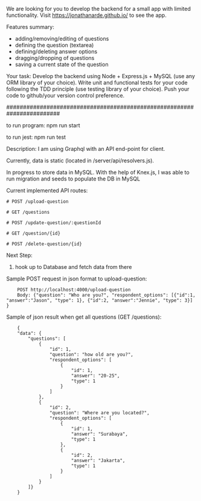 We are looking for you to develop the backend for a small app with limited functionality. Visit https://jonathanarde.github.io/ to see the app.

Features summary:
- adding/removing/editing of questions
- defining the question (textarea)
- defining/deleting answer options
- dragging/dropping of questions
- saving a current state of the question

Your task:
Develop the backend using Node + Express.js + MySQL (use any ORM library of your choice). Write unit and functional tests for your code following the TDD principle (use testing library of your choice). Push your code to github/your version control preference.

########################################################################

to run program:
    npm run start
    
to run jest:
    npm run test

Description:
I am using Graphql with an API end-point for client.

Currently, data is static (located in /server/api/resolvers.js). 

In progress to store data in MySQL. With the help of Knex.js, I was able to run migration and seeds to populate the DB in MySQL

Current implemented API routes:
    
    # POST /upload-question
    
    # GET /questions

    # POST /update-question/:questionId

    # GET /question/{id}
    
    # POST /delete-question/{id}

Next Step:
    
1. hook up to Database and fetch data from there

Sample POST request in json format to upload-question:

        POST http://localhost:4000/upload-question
        Body: {"question": "Who are you?", "respondent_options": [{"id":1, "answer":"Jason", "type": 1}, {"id":2, "answer":"Jennie", "type": 3}] }


Sample of json result when get all questions (GET /questions):

        {
        "data": {
            "questions": [
                {
                    "id": 1,
                    "question": "how old are you?",
                    "respondent_options": [
                        {
                            "id": 1,
                            "answer": "20-25",
                            "type": 1
                        }
                    ]
                },
                {
                    "id": 2,
                    "question": "Where are you located?",
                    "respondent_options": [
                        {
                            "id": 1,
                            "answer": "Surabaya",
                            "type": 1
                        },
                        {
                            "id": 2,
                            "answer": "Jakarta",
                            "type": 1
                        }
                    ]
                }
            ]}
        }